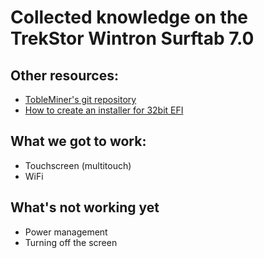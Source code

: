 # Collected knowledge on the TrekStor Wintron Surftab 7.0

## Other resources:
* [TobleMiner's git repository](https://github.com/TobleMiner/wintron7.0)
* [How to create an installer for 32bit EFI](https://wiki.archlinux.org/index.php/Asus_x205ta#Creating_bootia32.efi)


## What we got to work:
* Touchscreen (multitouch)
* WiFi


## What's not working yet
* Power management
* Turning off the screen

